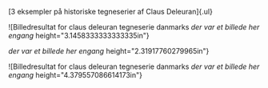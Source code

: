 [3 eksempler på historiske tegneserier af Claus Deleuran]{.ul}

![Billedresultat for claus deleuran tegneserie danmarks
*der var et billede her engang*
height="3.1458333333333335in"}

*der var et billede her engang*
height="2.31917760279965in"}

![Billedresultat for claus deleuran tegneserie danmarks
*der var et billede her engang*
height="4.379557086614173in"}
